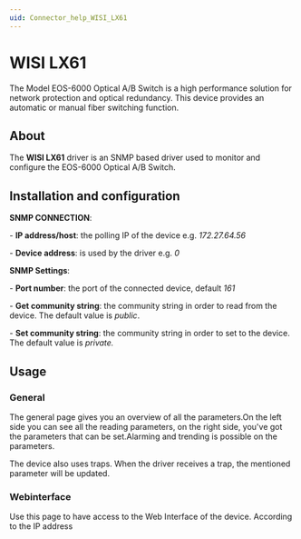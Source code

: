 ```yaml
---
uid: Connector_help_WISI_LX61
---
```


# WISI LX61

The Model EOS-6000 Optical A/B Switch is a high performance solution for network protection and optical redundancy. This device provides an automatic or manual fiber switching function.

## About

The **WISI LX61** driver is an SNMP based driver used to monitor and configure the EOS-6000 Optical A/B Switch.

## Installation and configuration

**SNMP CONNECTION**:

\- **IP address/host**: the polling IP of the device e.g. *172.27.64.56*

\- **Device address**: is used by the driver e.g. *0*

**SNMP Settings**:

\- **Port number**: the port of the connected device, default *161*

\- **Get community string**: the community string in order to read from the device. The default value is *public*.

\- **Set community string**: the community string in order to set to the device. The default value is *private.*

## Usage

### General

The general page gives you an overview of all the parameters.On the left side you can see all the reading parameters, on the right side, you've got the parameters that can be set.Alarming and trending is possible on the parameters.

The device also uses traps. When the driver receives a trap, the mentioned parameter will be updated.

### Webinterface

Use this page to have access to the Web Interface of the device. According to the IP address
